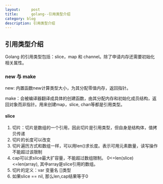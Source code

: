 ```yaml
---
layout:     post
title:      golang--引用类型介绍
category: blog
description: 引用类型介绍
---
```



## 引用类型介绍

Golang 的引用类型包括：slice，map 和 channel。除了申请内存还需要初始化相关属性。
 
### new 与 make
new: 内置函数new计算类型大小，为其分配零值内存，返回指针。

make：会被编译器翻译成具体的创建函数，由其分配内存和初始化成员结构，返回对象而非指针。用来创建map，slice, chan等都是引用类型。

#### slice
1. 切片：切片是数组的一个引用，因此切片是引用类型，但自身是结构体，值拷贝传递
2. 切片的长度可以改变
3. 切片遍历方式和数组一样，可以用len()求长度。表示可用元素数量，读写操作不能超过该限制
4. cap可以求slice最大扩容量，不能超过数组限制。 0<=len(slice)<=len(array), 其中array是slice引用的数组。
5. 切片的定义：var 变量名 []类型
6. 如果slice == nil, 那么len,cap结果等于0
